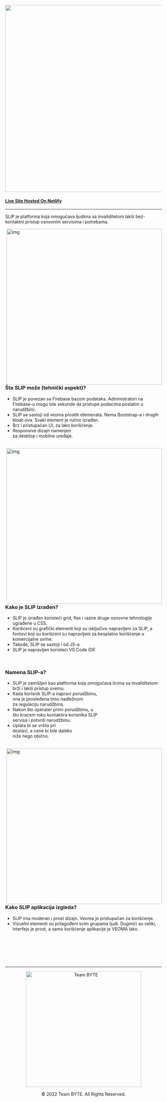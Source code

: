 <p align="center"><img style="width:600px;" src="https://i.imgur.com/IIeTgW7.png" align="center"></p>

#### [Live Site Hosted On Netlify](https://slip.netlify.com/)

------------

SLIP je platforma koja omogućava ljudima sa invaliditetom lakši bez-kontaktni pristup osnovnim servisima i potrebama.

<img src="https://i.imgur.com/pYeuJez.png" alt="img" align="right" width="500px">  

<br>

### Šta SLIP može (tehnički aspekt)?
- SLIP je povezan sa Firebase bazom podataka. Administratori na Firebase-u mogu iste sekunde da pristupe podacima poslatim u narudžbini.
- SLIP se sastoji od veoma prostih elemenata. Nema Bootstrap-a i drugih bloat-ova. Svaki element je ručno izrađen.
- Brz i pristupačan UI, za lako korišćenje.
- Responsive dizajn namenjen <br>za desktop i mobilne uređaje.

<br>

<img src="https://i.imgur.com/XAcJ1Hx.png" alt="img" align="right" width="500px">

<br>

### Kako je SLIP izrađen?
- SLIP je izrađen koristeći grid, flex i razne druge osnovne tehnologije ugrađene u CSS. 
- Korišćeni su grafički elementi koji su isključivo napravljeni za SLIP, a fontovi koji su korišćeni su napravljeni za besplatno korišćenje u komercijalne svrhe.
- Takođe, SLIP se sastoji i od JS-a.
- SLIP je napravljen koristeći VS Code IDE
  
<br>

### Namena SLIP-a?
- SLIP je zamišljen kao platforma koja omogućava licima sa invaliditetom brži i lakši pristup svemu.
- Kada korisnik SLIP-a napravi porudžbinu, <br>ona je prosleđena timu nadležnom <br>za regulaciju narudžbina.
- Nakon što operater primi porudžbinu, u <br>što kraćem roku kontaktira korisnika SLIP <br>servisa i potvrdi narudžbinu.
- Uplata bi se vršila pri <br>dostavi, a cene bi bile daleko <br>niže nego obično.
  
<br>

<img src="https://i.imgur.com/h5U25Ok.png" alt="img" align="right" width="500px">

<br>

### Kako SLIP aplikacija izgleda?
- SLIP ima moderan i prost dizajn. Veoma je pristupačan za korišćenje.
- Vizuelni elementi su prilagođeni svim grupama ljudi. Dugmići su veliki, interfejs je prost, a samo korišćenje aplikacije je VEOMA lako.


<br><br><br><br><br>

------------

<p align="center">
<img src="https://cdn.discordapp.com/attachments/753225046620897281/959566469115572234/byte-logo.webp" alt="Team BYTE" align="center" width="371px"></p>
<p align="center">© 2022 Team BYTE. All Rights Reserved.</p>
